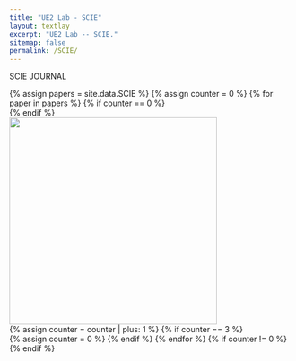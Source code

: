 ```yaml
---
title: "UE2 Lab - SCIE"
layout: textlay
excerpt: "UE2 Lab -- SCIE."
sitemap: false
permalink: /SCIE/
---
```


<p class="title-center">SCIE JOURNAL</p>

<div class="custom-container-paper">
{% assign papers = site.data.SCIE %}
{% assign counter = 0 %}
{% for paper in papers %}
{% if counter == 0 %}
<div class="publication-row">
{% endif %}
<div class="publication-col">
  <div class="student-image publication-image" style="position: relative; margin: 0px; padding: 0px;">
  <a href="{{ paper.link.url }}" target="_blank" style="text-decoration: none; color: inherit;">
  <img src="{{ site.url }}{{ site.baseurl }}/images/pubpic/{{ paper.image }}" class="img" style="width: 370px; object-fit: cover; object-position: top left; margin: 0px; padding: 0px;">
  </a>
  </div>
</div>
{% assign counter = counter | plus: 1 %}
{% if counter == 3 %}
</div>
{% assign counter = 0 %}
{% endif %}
{% endfor %}
{% if counter != 0 %}
</div>
{% endif %}
</div>

<script>
  document.addEventListener('DOMContentLoaded', function() {
    var studentImages = document.getElementsByClassName('student-image');
    for (var i = 0; i < studentImages.length; i++) {
      studentImages[i].addEventListener('mouseover', function() {
        this.style.opacity = '0.7';
        this.getElementsByClassName('paper-info')[0].style.display = 'block';
      });
      studentImages[i].addEventListener('mouseout', function() {
        this.style.opacity = '1.0';
        this.getElementsByClassName('paper-info')[0].style.display = 'none';
      });
    }
  });
  document.addEventListener('DOMContentLoaded', function() {
    var publicationImages = document.getElementsByClassName('publication-image');
    for (var i = 0; i < publicationImages.length; i++) {
      publicationImages[i].addEventListener('mouseover', function() {
      this.style.transform = 'scale(1.03)';
      this.style.transition = 'transform 0.3s ease-in-out';
      });
      publicationImages[i].addEventListener('mouseout', function() {
      this.style.transform = 'scale(1.0)';
      this.style.transition = 'transform 0.3s ease-in-out';
      });
    }
  });
</script>